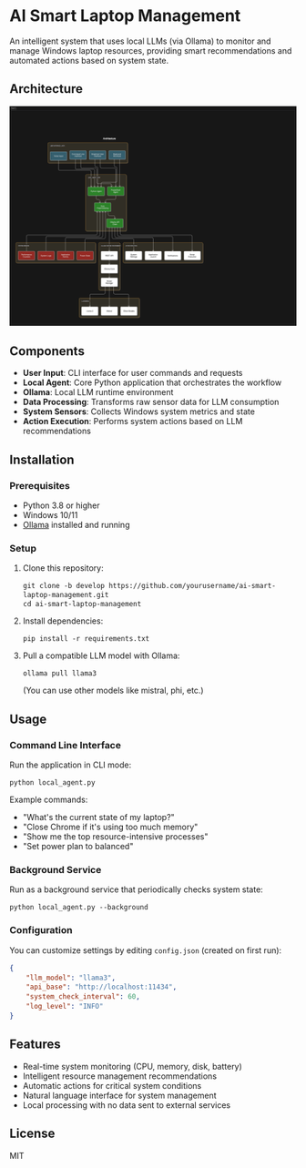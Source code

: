 # AI Smart Laptop Management

An intelligent system that uses local LLMs (via Ollama) to monitor and manage Windows laptop resources, providing smart recommendations and automated actions based on system state.

## Architecture

![AI Smart Laptop Management Architecture](architecture-diagram.png)


## Components

- **User Input**: CLI interface for user commands and requests
- **Local Agent**: Core Python application that orchestrates the workflow
- **Ollama**: Local LLM runtime environment
- **Data Processing**: Transforms raw sensor data for LLM consumption
- **System Sensors**: Collects Windows system metrics and state
- **Action Execution**: Performs system actions based on LLM recommendations

## Installation

### Prerequisites

- Python 3.8 or higher
- Windows 10/11
- [Ollama](https://ollama.ai/) installed and running

### Setup

1. Clone this repository:
   ```
   git clone -b develop https://github.com/yourusername/ai-smart-laptop-management.git
   cd ai-smart-laptop-management
   ```

2. Install dependencies:
   ```
   pip install -r requirements.txt
   ```

3. Pull a compatible LLM model with Ollama:
   ```
   ollama pull llama3
   ```
   (You can use other models like mistral, phi, etc.)

## Usage

### Command Line Interface

Run the application in CLI mode:

```
python local_agent.py
```

Example commands:
- "What's the current state of my laptop?"
- "Close Chrome if it's using too much memory"
- "Show me the top resource-intensive processes"
- "Set power plan to balanced"

### Background Service

Run as a background service that periodically checks system state:

```
python local_agent.py --background
```

### Configuration

You can customize settings by editing `config.json` (created on first run):

```json
{
    "llm_model": "llama3",
    "api_base": "http://localhost:11434",
    "system_check_interval": 60,
    "log_level": "INFO"
}
```

## Features

- Real-time system monitoring (CPU, memory, disk, battery)
- Intelligent resource management recommendations
- Automatic actions for critical system conditions
- Natural language interface for system management
- Local processing with no data sent to external services

## License

MIT